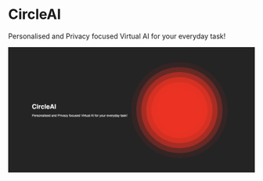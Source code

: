 # CircleAI
Personalised and Privacy focused Virtual AI for your everyday task!

<img src="CircleAI.png">
